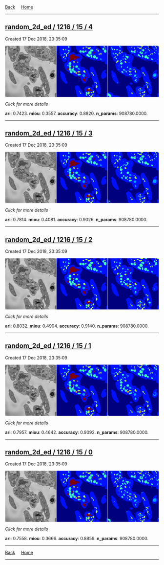 
[Back](..)&nbsp;&nbsp;&nbsp;&nbsp;&nbsp;[Home](https://leapmanlab.github.io/snapshots)

---

<div class="summary"><a href="4"><h2>random_2d_ed / 1216 / 15 / 4</h2></a><p>Created 17 Dec 2018, 23:35:09
</p><a href="4"><img src="4/media/summary.png" align="center"></a><p>
<i>Click for more details</i>
</p></div>

**ari**: 0.7423. **miou**: 0.3557. **accuracy**: 0.8820. **n_params**: 908780.0000. 

---

<div class="summary"><a href="3"><h2>random_2d_ed / 1216 / 15 / 3</h2></a><p>Created 17 Dec 2018, 23:35:09
</p><a href="3"><img src="3/media/summary.png" align="center"></a><p>
<i>Click for more details</i>
</p></div>

**ari**: 0.7814. **miou**: 0.4081. **accuracy**: 0.9026. **n_params**: 908780.0000. 

---

<div class="summary"><a href="2"><h2>random_2d_ed / 1216 / 15 / 2</h2></a><p>Created 17 Dec 2018, 23:35:09
</p><a href="2"><img src="2/media/summary.png" align="center"></a><p>
<i>Click for more details</i>
</p></div>

**ari**: 0.8032. **miou**: 0.4904. **accuracy**: 0.9140. **n_params**: 908780.0000. 

---

<div class="summary"><a href="1"><h2>random_2d_ed / 1216 / 15 / 1</h2></a><p>Created 17 Dec 2018, 23:35:09
</p><a href="1"><img src="1/media/summary.png" align="center"></a><p>
<i>Click for more details</i>
</p></div>

**ari**: 0.7957. **miou**: 0.4642. **accuracy**: 0.9092. **n_params**: 908780.0000. 

---

<div class="summary"><a href="0"><h2>random_2d_ed / 1216 / 15 / 0</h2></a><p>Created 17 Dec 2018, 23:35:09
</p><a href="0"><img src="0/media/summary.png" align="center"></a><p>
<i>Click for more details</i>
</p></div>

**ari**: 0.7558. **miou**: 0.3666. **accuracy**: 0.8859. **n_params**: 908780.0000. 

---

[Back](..)&nbsp;&nbsp;&nbsp;&nbsp;&nbsp;[Home](https://leapmanlab.github.io/snapshots)

---